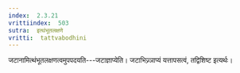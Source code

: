 ```yaml
---
index:  2.3.21
vrittiindex:  503
sutra:  इत्थंभूतलक्षणे
vritti:  tattvabodhini 
---
```


जटानामित्थंभूतलक्षणत्वमुपपदयति---जटाज्ञाप्येति। जटाभिज्र्ञाप्यं यत्तापसत्वं, तद्विशिष्ट इत्यर्थः।

